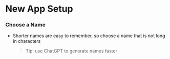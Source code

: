 
# New App Setup

### Choose a Name

- Shorter names are easy to remember, so choose a name that is not long in characters
    > Tip: use ChatGPT to generate names faster



